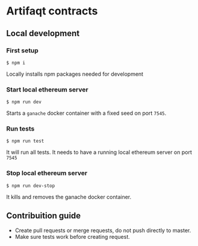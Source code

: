 # Artifaqt contracts

## Local development

### First setup
```shell
$ npm i
```

Locally installs npm packages needed for development


### Start local ethereum server
```shell
$ npm run dev
```

Starts a `ganache` docker container with a fixed seed on port `7545`.

### Run tests
```shell
$ npm run test
```

It will run all tests. It needs to have a running local ethereum server on port `7545`

### Stop local ethereum server
```shell
$ npm run dev-stop
```

It kills and removes the ganache docker container.

## Contribuition guide

- Create pull requests or merge requests, do not push directly to master.
- Make sure tests work before creating request.
